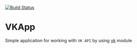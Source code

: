 [![Build Status](https://travis-ci.org/lycantropos/VKApp.svg?branch=master)](https://travis-ci.org/lycantropos/VKApp)
# VKApp
Simple application for working with `VK API` by using [vk](https://github.com/dimka665/vk "vk.com API Python wrapper") module
